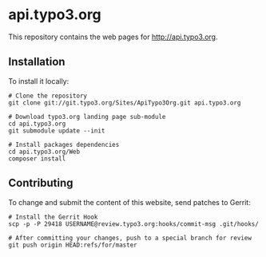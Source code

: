 api.typo3.org
=============

This repository contains the web pages for http://api.typo3.org.

Installation
------------

To install it locally:

	# Clone the repository
	git clone git://git.typo3.org/Sites/ApiTypo3Org.git api.typo3.org

	# Download typo3.org landing page sub-module
	cd api.typo3.org
	git submodule update --init

	# Install packages dependencies
	cd api.typo3.org/Web
	composer install

Contributing
------------

To change and submit the content of this website, send patches to Gerrit:


	# Install the Gerrit Hook
	scp -p -P 29418 USERNAME@review.typo3.org:hooks/commit-msg .git/hooks/

	# After committing your changes, push to a special branch for review
	git push origin HEAD:refs/for/master

